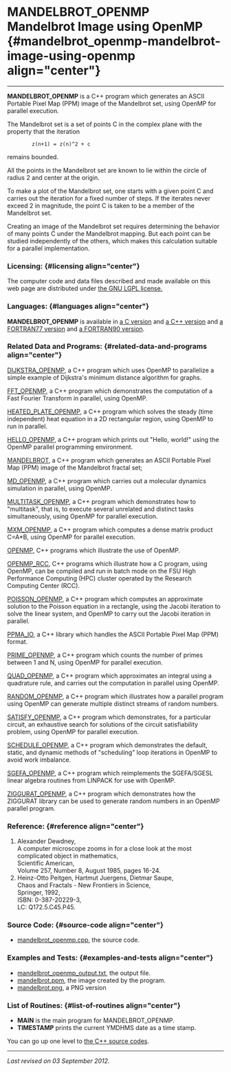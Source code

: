MANDELBROT\_OPENMP\
Mandelbrot Image using OpenMP {#mandelbrot_openmp-mandelbrot-image-using-openmp align="center"}
=============================

------------------------------------------------------------------------

**MANDELBROT\_OPENMP** is a C++ program which generates an ASCII
Portable Pixel Map (PPM) image of the Mandelbrot set, using OpenMP for
parallel execution.

The Mandelbrot set is a set of points C in the complex plane with the
property that the iteration

            z(n+1) = z(n)^2 + c
          

remains bounded.

All the points in the Mandelbrot set are known to lie within the circle
of radius 2 and center at the origin.

To make a plot of the Mandelbrot set, one starts with a given point C
and carries out the iteration for a fixed number of steps. If the
iterates never exceed 2 in magnitude, the point C is taken to be a
member of the Mandelbrot set.

Creating an image of the Mandelbrot set requires determining the
behavior of many points C under the Mandelbrot mapping. But each point
can be studied independently of the others, which makes this calculation
suitable for a parallel implementation.

### Licensing: {#licensing align="center"}

The computer code and data files described and made available on this
web page are distributed under [the GNU LGPL
license.](../../txt/gnu_lgpl.txt)

### Languages: {#languages align="center"}

**MANDELBROT\_OPENMP** is available in [a C
version](../../c_src/mandelbrot_openmp/mandelbrot_openmp.html) and [a
C++ version](../../cpp_src/mandelbrot_openmp/mandelbrot_openmp.html) and
[a FORTRAN77
version](../../f77_src/mandelbrot_openmp/mandelbrot_openmp.html) and [a
FORTRAN90
version](../../f_src/mandelbrot_openmp/mandelbrot_openmp.html).

### Related Data and Programs: {#related-data-and-programs align="center"}

[DIJKSTRA\_OPENMP](../../cpp_src/dijkstra_openmp/dijkstra_openmp.html),
a C++ program which uses OpenMP to parallelize a simple example of
Dijkstra's minimum distance algorithm for graphs.

[FFT\_OPENMP](../../cpp_src/fft_openmp/fft_openmp.html), a C++ program
which demonstrates the computation of a Fast Fourier Transform in
parallel, using OpenMP.

[HEATED\_PLATE\_OPENMP](../../cpp_src/heated_plate_openmp/heated_plate_openmp.html),
a C++ program which solves the steady (time independent) heat equation
in a 2D rectangular region, using OpenMP to run in parallel.

[HELLO\_OPENMP](../../cpp_src/hello_openmp/hello_openmp.html), a C++
program which prints out "Hello, world!" using the OpenMP parallel
programming environment.

[MANDELBROT](../../cpp_src/mandelbrot/mandelbrot.html), a C++ program
which generates an ASCII Portable Pixel Map (PPM) image of the
Mandelbrot fractal set;

[MD\_OPENMP](../../cpp_src/md_openmp/md_openmp.html), a C++ program
which carries out a molecular dynamics simulation in parallel, using
OpenMP.

[MULTITASK\_OPENMP](../../cpp_src/multitask_openmp/multitask_openmp.html),
a C++ program which demonstrates how to "multitask", that is, to execute
several unrelated and distinct tasks simultaneously, using OpenMP for
parallel execution.

[MXM\_OPENMP](../../cpp_src/mxm_openmp/mxm_openmp.html), a C++ program
which computes a dense matrix product C=A\*B, using OpenMP for parallel
execution.

[OPENMP](../../cpp_src/openmp/openmp.html), C++ programs which
illustrate the use of OpenMP.

[OPENMP\_RCC](../../cpp_src/openmp_rcc/openmp_rcc.html), C++ programs
which illustrate how a C program, using OpenMP, can be compiled and run
in batch mode on the FSU High Performance Computing (HPC) cluster
operated by the Research Computing Center (RCC).

[POISSON\_OPENMP](../../cpp_src/poisson_openmp/poisson_openmp.html), a
C++ program which computes an approximate solution to the Poisson
equation in a rectangle, using the Jacobi iteration to solve the linear
system, and OpenMP to carry out the Jacobi iteration in parallel.

[PPMA\_IO](../../cpp_src/ppma_io/ppma_io.html), a C++ library which
handles the ASCII Portable Pixel Map (PPM) format.

[PRIME\_OPENMP](../../cpp_src/prime_openmp/prime_openmp.html), a C++
program which counts the number of primes between 1 and N, using OpenMP
for parallel execution.

[QUAD\_OPENMP](../../cpp_src/quad_openmp/quad_openmp.html), a C++
program which approximates an integral using a quadrature rule, and
carries out the computation in parallel using OpenMP.

[RANDOM\_OPENMP](../../cpp_src/random_openmp/random_openmp.html), a C++
program which illustrates how a parallel program using OpenMP can
generate multiple distinct streams of random numbers.

[SATISFY\_OPENMP](../../cpp_src/satisfy_openmp/satisfy_openmp.html), a
C++ program which demonstrates, for a particular circuit, an exhaustive
search for solutions of the circuit satisfiability problem, using OpenMP
for parallel execution.

[SCHEDULE\_OPENMP](../../cpp_src/schedule_openmp/schedule_openmp.html),
a C++ program which demonstrates the default, static, and dynamic
methods of "scheduling" loop iterations in OpenMP to avoid work
imbalance.

[SGEFA\_OPENMP](../../cpp_src/sgefa_openmp/sgefa_openmp.html), a C++
program which reimplements the SGEFA/SGESL linear algebra routines from
LINPACK for use with OpenMP.

[ZIGGURAT\_OPENMP](../../cpp_src/ziggurat_openmp/ziggurat_openmp.html),
a C++ program which demonstrates how the ZIGGURAT library can be used to
generate random numbers in an OpenMP parallel program.

### Reference: {#reference align="center"}

1.  Alexander Dewdney,\
    A computer microscope zooms in for a close look at the most
    complicated object in mathematics,\
    Scientific American,\
    Volume 257, Number 8, August 1985, pages 16-24.
2.  Heinz-Otto Peitgen, Hartmut Juergens, Dietmar Saupe,\
    Chaos and Fractals - New Frontiers in Science,\
    Springer, 1992,\
    ISBN: 0-387-20229-3,\
    LC: Q172.5.C45.P45.

### Source Code: {#source-code align="center"}

-   [mandelbrot\_openmp.cpp](mandelbrot_openmp.cpp), the source code.

### Examples and Tests: {#examples-and-tests align="center"}

-   [mandelbrot\_openmp\_output.txt](mandelbrot_openmp_output.txt), the
    output file.
-   [mandelbrot.ppm](mandelbrot.ppm), the image created by the program.
-   [mandelbrot.png](mandelbrot.png), a PNG version

### List of Routines: {#list-of-routines align="center"}

-   **MAIN** is the main program for MANDELBROT\_OPENMP.
-   **TIMESTAMP** prints the current YMDHMS date as a time stamp.

You can go up one level to [the C++ source codes](../cpp_src.html).

------------------------------------------------------------------------

*Last revised on 03 September 2012.*
